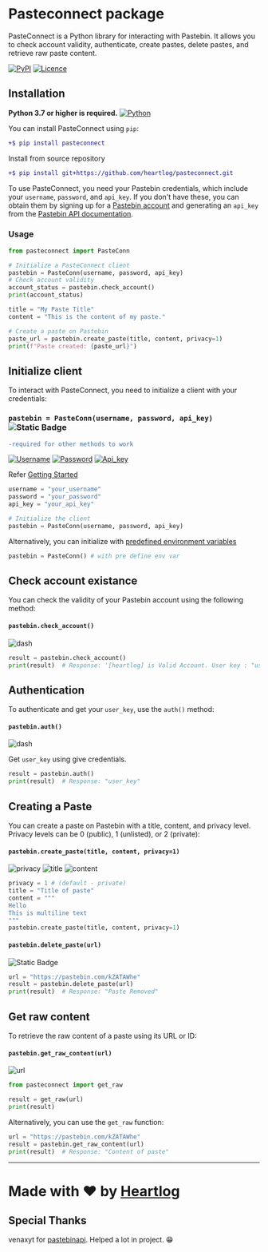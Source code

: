 # Pasteconnect package

PasteConnect is a Python library for interacting with Pastebin. It allows you to check account validity, authenticate, create pastes, delete pastes, and retrieve raw paste content.

[![PyPI](https://img.shields.io/pypi/v/pasteconnect?style=for-the-badge&logo=pypi&label=PYPI&color=blue)](https://pypi.org/project/pasteconnect/)
[![Licence](https://img.shields.io/pypi/l/pasteconnect?style=for-the-badge)](https://github.com/heartlog/pasteconnect/blob/main/LICENSE)

## Installation
**Python 3.7 or higher is required.**
[![Python](https://img.shields.io/pypi/pyversions/pasteconnect?style=flat-square&logo=python&label=PYTHON&color=blue)](https://pypi.org/project/pasteconnect/)

You can install PasteConnect using `pip`:
```diff
+$ pip install pasteconnect
```

Install from source repository
```diff
+$ pip install git+https://github.com/heartlog/pasteconnect.git
```

To use PasteConnect, you need your Pastebin credentials, which include your `username`, `password`, and `api_key`.
If you don't have these, you can obtain them by signing up for a [Pastebin account](https://pastebin.com/signup) and generating an `api_key` from the [Pastebin API documentation](https://pastebin.com/doc_api).


### Usage
```py
from pasteconnect import PasteConn

# Initialize a PasteConnect client
pastebin = PasteConn(username, password, api_key)
# Check account validity
account_status = pastebin.check_account()
print(account_status)

title = "My Paste Title"
content = "This is the content of my paste."

# Create a paste on Pastebin
paste_url = pastebin.create_paste(title, content, privacy=1)
print(f"Paste created: {paste_url}")
```


## Initialize client

To interact with PasteConnect, you need to initialize a client with your credentials:
### `pastebin = PasteConn(username, password, api_key)` ![Static Badge](https://img.shields.io/badge/Required-eb2525?style=for-the-badge)
```diff
-required for other methods to work
```

[![Username](https://img.shields.io/badge/Username-blue)](#getting-started)
[![Password](https://img.shields.io/badge/password-blue)](#getting-started)
[![Api_key](https://img.shields.io/badge/api__key-blue)](#getting-started)

Refer [Getting Started](#getting-started)

```py
username = "your_username"
password = "your_password"
api_key = "your_api_key"

# Initialize the client
pastebin = PasteConn(username, password, api_key)
```
Alternatively, you can initialize with [predefined environment variables](https://rentry.co/setenv)
```py
pastebin = PasteConn() # with pre define env var
```

## Check account existance
You can check the validity of your Pastebin account using the following method:
#### `pastebin.check_account()`
![dash](https://img.shields.io/badge/-----grey)

```py
result = pastebin.check_account()
print(result)  # Response: '[heartlog] is Valid Account. User key : "user_key"'
```

## Authentication
To authenticate and get your `user_key`, use the `auth()` method:

#### `pastebin.auth()`
![dash](https://img.shields.io/badge/-----grey)

Get `user_key` using give credentials.
```py
result = pastebin.auth()
print(result)  # Response: "user_key"
```

## Creating a Paste

You can create a paste on Pastebin with a title, content, and privacy level. Privacy levels can be 0 (public), 1 (unlisted), or 2 (private):
#### `pastebin.create_paste(title, content, privacy=1)`
![privacy](https://img.shields.io/badge/privacy-green)
![title](https://img.shields.io/badge/title-blue)
![content](https://img.shields.io/badge/content-purple)

```py
privacy = 1 # (default - private)
title = "Title of paste"
content = """
Hello
This is multiline text
"""
pastebin.create_paste(title, content, privacy=1)
```

#### `pastebin.delete_paste(url)`
![Static Badge](https://img.shields.io/badge/url-blue)

```py
url = "https://pastebin.com/kZATAWhe"
result = pastebin.delete_paste(url)
print(result)  # Response: "Paste Removed"
```

## Get raw content
To retrieve the raw content of a paste using its URL or ID:
#### `pastebin.get_raw_content(url)`

![url](https://img.shields.io/badge/url-purple)

```py
from pasteconnect import get_raw

result = get_raw(url)
print(result)
```

Alternatively, you can use the `get_raw` function:

```py
url = "https://pastebin.com/kZATAWhe"
result = pastebin.get_raw_content(url)
print(result)  # Response: "Content of paste"
```

---
# Made with ❤️ by [Heartlog](https://github.com/heartlog/)

## Special Thanks 
venaxyt for [pastebinapi](https://github.com/venaxyt/pastebinapi/). Helped a lot in project. 😁